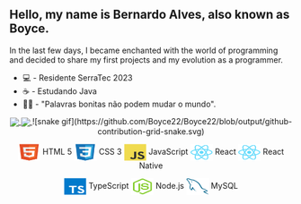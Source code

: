 ## Hello, my name is Bernardo Alves, also known as Boyce.

In the last few days, I became enchanted with the world of programming and decided to share my first projects and my evolution as a programmer.

- 💻 - Residente SerraTec 2023
- ☕ - Estudando Java
- 👨‍💻 - "Palavras bonitas não podem mudar o mundo".

<div align="center">
  <a href="https://github.com/Boyce22">
    <img align="center" min-width="450px" max-width="450px" width="430px" src="https://github-readme-stats.vercel.app/api?username=Boyce22&show_icons=true&theme=rose_pine&include_all_commits=true&count_private=false" />
    <img align="center" min-width="385px" max-width="385px" width=385px" src="https://github-readme-stats.vercel.app/api/top-langs/?username=Boyce22&layout=compact&langs_count=7&theme=rose_pine" />
  </a>
  ![snake gif](https://github.com/Boyce22/Boyce22/blob/output/github-contribution-grid-snake.svg)
</div>

<div align="center">
  <p align="center">
    <img align="center" alt="Boyce.HTML" height="30" width="40" src="https://raw.githubusercontent.com/devicons/devicon/master/icons/html5/html5-original.svg"> HTML 5
    <img align="center" alt="Boyce.CSS" height="30" width="40" src="https://raw.githubusercontent.com/devicons/devicon/master/icons/css3/css3-original.svg"> CSS 3
    <img align="center" alt="Boyce.Js" height="30" width="40" src="https://raw.githubusercontent.com/devicons/devicon/master/icons/javascript/javascript-original.svg"> JavaScript
    <img align="center" alt="Boyce.React" height="30" width="40" src="https://raw.githubusercontent.com/devicons/devicon/master/icons/react/react-original.svg"> React
    <img align="center" alt="Boyce.ReactNative" height="30" width="40" src="https://raw.githubusercontent.com/devicons/devicon/master/icons/react/react-original.svg"> React Native
  </p>
  <p align="center">
    <img align="center" alt="Boyce.Ts" height="30" width="40" src="https://raw.githubusercontent.com/devicons/devicon/master/icons/typescript/typescript-original.svg"> TypeScript
    <img align="center" alt="Boyce.Node" height="30" width="40" src="https://raw.githubusercontent.com/devicons/devicon/master/icons/nodejs/nodejs-original.svg"> Node.js
    <img align="center" alt="Boyce.Mysql" height="30" width="40" src="https://raw.githubusercontent.com/devicons/devicon/master/icons/mysql/mysql-original.svg"> MySQL
  </p>
</div>


 
